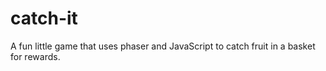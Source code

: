 # catch-it
A fun little game that uses phaser and JavaScript to catch fruit in a basket for rewards.
